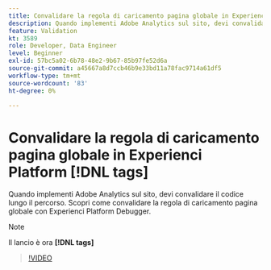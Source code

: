 ```yaml
---
title: Convalidare la regola di caricamento pagina globale in Experienci Platform [!DNL tags]
description: Quando implementi Adobe Analytics sul sito, devi convalidare il codice lungo il percorso. Scopri come convalidare la regola di caricamento pagina globale con Experienci Platform Debugger.
feature: Validation
kt: 3589
role: Developer, Data Engineer
level: Beginner
exl-id: 57bc5a02-6b78-48e2-9b67-85b97fe52d6a
source-git-commit: a45667a8d7ccb46b9e33bd11a78fac9714a61df5
workflow-type: tm+mt
source-wordcount: '83'
ht-degree: 0%

---
```


# Convalidare la regola di caricamento pagina globale in Experienci Platform [!DNL tags]

Quando implementi Adobe Analytics sul sito, devi convalidare il codice lungo il percorso. Scopri come convalidare la regola di caricamento pagina globale con Experienci Platform Debugger.

>[!NOTE]
>
> Il lancio è ora **[!DNL tags]**

>[!VIDEO](https://video.tv.adobe.com/v/28776/?quality=12&learn=on)
